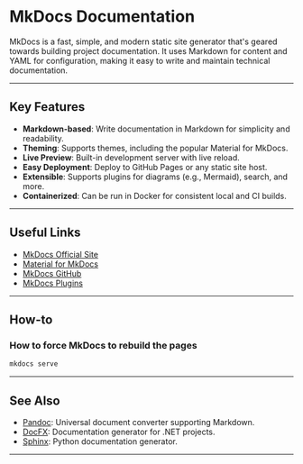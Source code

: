 # MkDocs Documentation

MkDocs is a fast, simple, and modern static site generator that's geared towards building project documentation. It uses Markdown for content and YAML for configuration, making it easy to write and maintain technical documentation.

---

## Key Features

- **Markdown-based**: Write documentation in Markdown for simplicity and readability.
- **Theming**: Supports themes, including the popular Material for MkDocs.
- **Live Preview**: Built-in development server with live reload.
- **Easy Deployment**: Deploy to GitHub Pages or any static site host.
- **Extensible**: Supports plugins for diagrams (e.g., Mermaid), search, and more.
- **Containerized**: Can be run in Docker for consistent local and CI builds.

---

## Useful Links

- [MkDocs Official Site](https://www.mkdocs.org/)
- [Material for MkDocs](https://squidfunk.github.io/mkdocs-material/)
- [MkDocs GitHub](https://github.com/mkdocs/mkdocs)
- [MkDocs Plugins](https://github.com/mkdocs/catalog)

---

## How-to

### How to force MkDocs to rebuild the pages

```sh
mkdocs serve
```

---

## See Also

- [Pandoc](./pandoc.md): Universal document converter supporting Markdown.
- [DocFX](./docfx.md): Documentation generator for .NET projects.
- [Sphinx](https://www.sphinx-doc.org/): Python documentation generator.

---
